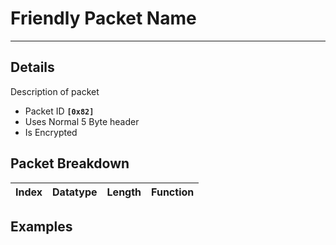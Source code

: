 # Friendly Packet Name #

---


## Details ##

Description of packet
  * Packet ID **`[0x82]`**
  * Uses Normal 5 Byte header
  * Is Encrypted

## Packet Breakdown ##
| Index | Datatype | Length | Function |
|:------|:---------|:-------|:---------|

## Examples ##